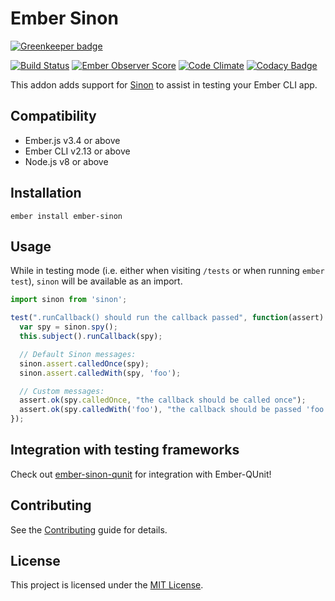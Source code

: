 Ember Sinon
===========

[![Greenkeeper badge](https://badges.greenkeeper.io/csantero/ember-sinon.svg)](https://greenkeeper.io/)

[![Build Status](https://travis-ci.org/csantero/ember-sinon.svg?branch=master)](https://travis-ci.org/csantero/ember-sinon)
[![Ember Observer Score](http://emberobserver.com/badges/ember-sinon.svg)](http://emberobserver.com/addons/ember-sinon)
[![Code Climate](https://codeclimate.com/github/csantero/ember-sinon/badges/gpa.svg)](https://codeclimate.com/github/csantero/ember-sinon)
[![Codacy Badge](https://api.codacy.com/project/badge/grade/b6e21f46906b4847907956ea4806cfa9)](https://www.codacy.com/app/hawker-jordan/ember-sinon)

This addon adds support for [Sinon](https://github.com/cjohansen/Sinon.JS) to assist in testing your Ember CLI app.


Compatibility
------------------------------------------------------------------------------

* Ember.js v3.4 or above
* Ember CLI v2.13 or above
* Node.js v8 or above


Installation
------------------------------------------------------------------------------

```
ember install ember-sinon
```


Usage
------------------------------------------------------------------------------

While in testing mode (i.e. either when visiting `/tests` or when running `ember test`), `sinon` will be available as an import.

```js
import sinon from 'sinon';

test(".runCallback() should run the callback passed", function(assert) {
  var spy = sinon.spy();
  this.subject().runCallback(spy);

  // Default Sinon messages:
  sinon.assert.calledOnce(spy);
  sinon.assert.calledWith(spy, 'foo');

  // Custom messages:
  assert.ok(spy.calledOnce, "the callback should be called once");
  assert.ok(spy.calledWith('foo'), "the callback should be passed 'foo' as an argument");
});
```

## Integration with testing frameworks

Check out [ember-sinon-qunit](https://github.com/elwayman02/ember-sinon-qunit) for integration with Ember-QUnit!

Contributing
------------------------------------------------------------------------------

See the [Contributing](CONTRIBUTING.md) guide for details.


License
------------------------------------------------------------------------------

This project is licensed under the [MIT License](LICENSE.md).
